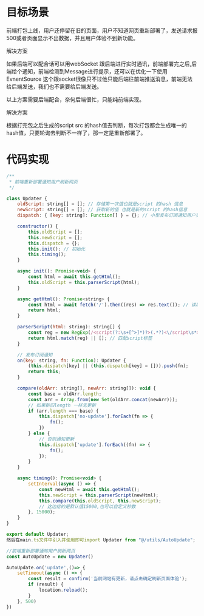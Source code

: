 # **目标场景**

前端打包上线，用户还停留在旧的页面，用户不知道网页重新部署了，发送请求报500或者页面显示不出数据，并且用户体验不到新功能。

解决方案

如果后端可以配合话可以用webSocket 跟后端进行实时通讯，前端部署完之后,后端给个通知，前端检测到Message进行提示，还可以在优化一下使用EvnentSource 这个跟socket很像只不过他只能后端往前端推送消息，前端无法给后端发送，我们也不需要给后端发送。

以上方案需要后端配合，奈何后端很忙，只能纯前端实现。

解决方案

根据打完包之后生成的script src 的hash值去判断，每次打包都会生成唯一的hash值，只要轮询去判断不一样了，那一定是重新部署了。

# **代码实现**

```javascript
/**
 * 前端重新部署通知用户刷新网页
 */

class Updater {
	oldScript: string[] = []; // 存储第一次值也就是script 的hash 信息
	newScript: string[] = []; // 获取新的值 也就是新的script 的hash信息
	dispatch: { [key: string]: Function[] } = {}; // 小型发布订阅通知用户更新了

	constructor() {
		this.oldScript = [];
		this.newScript = [];
		this.dispatch = {};
		this.init(); // 初始化
		this.timing();
	}

	async init(): Promise<void> {
		const html = await this.getHtml();
		this.oldScript = this.parserScript(html);
	}

	async getHtml(): Promise<string> {
		const html = await fetch('/').then((res) => res.text()); // 读取index html
		return html;
	}

	parserScript(html: string): string[] {
		const reg = new RegExp(/<script(?:\s+[^>]*)?>(.*?)<\/script\s*>/gi); // script正则
		return html.match(reg) || []; // 匹配script标签
	}

	// 发布订阅通知
	on(key: string, fn: Function): Updater {
		(this.dispatch[key] || (this.dispatch[key] = [])).push(fn);
		return this;
	}

	compare(oldArr: string[], newArr: string[]): void {
		const base = oldArr.length;
		const arr = Array.from(new Set(oldArr.concat(newArr)));
		// 如果新旧length 一样无更新
		if (arr.length === base) {
			this.dispatch['no-update'].forEach(fn => {
			    fn();
			})
		} else {
			// 否则通知更新
			this.dispatch['update'].forEach((fn) => {
				fn();
			});
		}
	}

	async timing(): Promise<void> {
		setInterval(async () => {
			const newHtml = await this.getHtml();
			this.newScript = this.parserScript(newHtml);
			this.compare(this.oldScript, this.newScript);
			// 这边给的是默认值15000,也可以自定义秒数
		}, 15000);
	}
}

export default Updater;
然后在main.ts文件中引入并使用即可import Updater from "@/utils/AutoUpdate";

//前端重新部署通知用户刷新网页
const AutoUpdate = new Updater()

AutoUpdate.on('update',()=> {
	setTimeout(async () => {
		const result = confirm('当前网站有更新，请点击确定刷新页面体验');
		if (result) {
			location.reload();
		}
	}, 500)
})
```